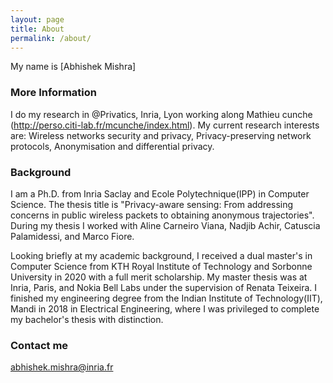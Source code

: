 ```yaml
---
layout: page
title: About
permalink: /about/
---
```


My name is [Abhishek Mishra]

### More Information

I do my research in @Privatics, Inria, Lyon working along Mathieu cunche (http://perso.citi-lab.fr/mcunche/index.html). My current research interests are: Wireless networks security and privacy, Privacy-preserving network protocols, Anonymisation and differential privacy.

### Background

I am a Ph.D. from Inria Saclay and Ecole Polytechnique(IPP) in Computer Science. The thesis title is "Privacy-aware sensing: From addressing concerns in public wireless packets to obtaining anonymous trajectories". During my thesis I worked with Aline Carneiro Viana, Nadjib Achir, Catuscia Palamidessi, and Marco Fiore.

Looking briefly at my academic background, I received a dual master's in Computer Science from KTH Royal Institute of Technology and Sorbonne University in 2020 with a full merit scholarship. My master thesis was at Inria, Paris, and Nokia Bell Labs under the supervision of Renata Teixeira. I finished my engineering degree from the Indian Institute of Technology(IIT), Mandi in 2018 in Electrical Engineering, where I was privileged to complete my bachelor's thesis with distinction.

### Contact me

[abhishek.mishra@inria.fr](mailto:abhishek.mishra@inria.fr)
